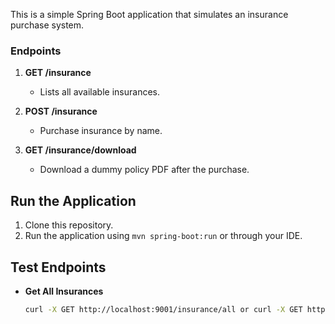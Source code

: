 This is a simple Spring Boot application that simulates an insurance purchase system.

### Endpoints

1. **GET /insurance**
   - Lists all available insurances.

2. **POST /insurance**
   - Purchase insurance by name.
  
3. **GET /insurance/download**
   - Download a dummy policy PDF after the purchase.

## Run the Application

1. Clone this repository.
2. Run the application using `mvn spring-boot:run` or through your IDE.

## Test Endpoints

- **Get All Insurances**
  ```bash
  curl -X GET http://localhost:9001/insurance/all or curl -X GET http://localhost:9001/public
